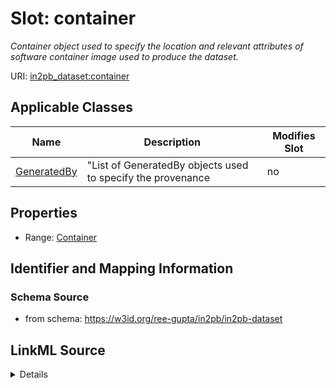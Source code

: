 # Slot: container


_Container object used to specify the location and relevant attributes of software container image used to produce the dataset._



URI: [in2pb_dataset:container](https://w3id.org/ree-gupta/in2pb/in2pb-datasetcontainer)



<!-- no inheritance hierarchy -->




## Applicable Classes

| Name | Description | Modifies Slot |
| --- | --- | --- |
[GeneratedBy](GeneratedBy.md) | "List of GeneratedBy objects used to specify the provenance |  no  |







## Properties

* Range: [Container](Container.md)





## Identifier and Mapping Information







### Schema Source


* from schema: https://w3id.org/ree-gupta/in2pb/in2pb-dataset




## LinkML Source

<details>
```yaml
name: container
description: Container object used to specify the location and relevant attributes
  of software container image used to produce the dataset.
from_schema: https://w3id.org/ree-gupta/in2pb/in2pb-dataset
close_mappings:
- bids:[placeholder]
broad_mappings:
- openminds_core:software
rank: 1000
alias: container
domain_of:
- GeneratedBy
range: Container

```
</details>